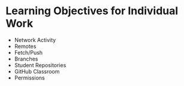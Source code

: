 # Learning Objectives for Individual Work

* Network Activity
* Remotes
* Fetch/Push
* Branches
* Student Repositories
* GitHub Classroom
* Permissions